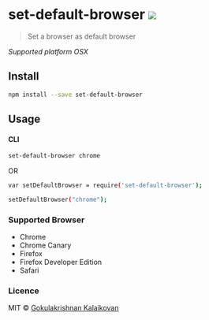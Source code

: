 # set-default-browser    ![](https://travis-ci.org/gokulkrishh/set-default-browser.svg?branch=master)

> Set a browser as default browser

*Supported platform OSX*

## Install

```sh
npm install --save set-default-browser
```

## Usage

#### CLI

```sh
set-default-browser chrome
```

OR

```sh
var setDefaultBrowser = require('set-default-browser');

setDefaultBrowser("chrome");
```

### Supported Browser

- Chrome
- Chrome Canary
- Firefox
- Firefox Developer Edition
- Safari


### Licence

MIT © [Gokulakrishnan Kalaikovan](http://github.com/gokulkrishh)

